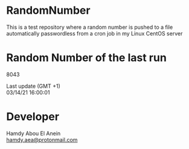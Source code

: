 # RandomNumber    
This is a test repository where a random number is pushed to a file automatically passwordless from a cron job in my Linux CentOS server    
# Random Number of the last run   
8043
      
Last update (GMT +1)    
03/14/21 16:00:01
# Developer    
Hamdy Abou El Anein   
hamdy.aea@protonmail.com

